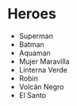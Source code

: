 # Heroes

* Superman
* Batman
* Aquaman
* Mujer Maravilla
* Linterna Verde
* Robin
* Volcán Negro
* El Santo 
